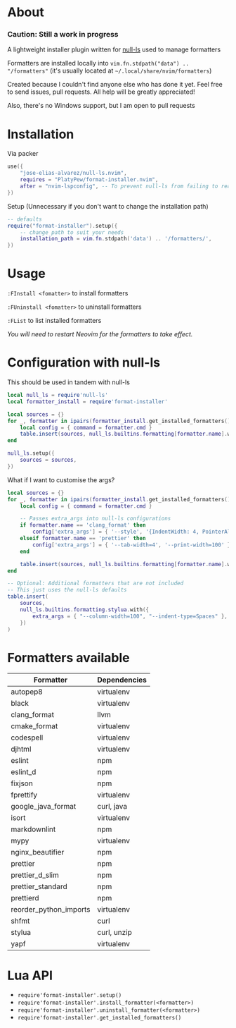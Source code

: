 # About

### Caution: Still a work in progress

A lightweight installer plugin written for [null-ls](https://github.com/jose-elias-alvarez/null-ls.nvim) used to manage formatters

Formatters are installed locally into `vim.fn.stdpath("data") .. "/formatters"` (it's usually located at `~/.local/share/nvim/formatters`)

Created because I couldn't find anyone else who has done it yet. Feel free to send issues, pull requests. All help will be greatly appreciated!

Also, there's no Windows support, but I am open to pull requests

# Installation

Via packer

```lua
use({
    "jose-elias-alvarez/null-ls.nvim",
    requires = "PlatyPew/format-installer.nvim",
    after = "nvim-lspconfig", -- To prevent null-ls from failing to read buffer
})
```

Setup (Unnecessary if you don't want to change the installation path)

```lua
-- defaults
require("format-installer").setup({
    -- change path to suit your needs
    installation_path = vim.fn.stdpath('data') .. '/formatters/',
})
```

# Usage

`:FInstall <fomatter>` to install formatters

`:FUninstall <fomatter>` to uninstall formatters

`:FList` to list installed formatters

_You will need to restart Neovim for the formatters to take effect._

# Configuration with null-ls

This should be used in tandem with null-ls

```lua
local null_ls = require'null-ls'
local formatter_install = require'format-installer'

local sources = {}
for _, formatter in ipairs(formatter_install.get_installed_formatters()) do
    local config = { command = formatter.cmd }
    table.insert(sources, null_ls.builtins.formatting[formatter.name].with(config))
end

null_ls.setup({
    sources = sources,
})
```

What if I want to customise the args?

```lua
local sources = {}
for _, formatter in ipairs(formatter_install.get_installed_formatters()) do
    local config = { command = formatter.cmd }

    -- Passes extra_args into null-ls configurations
    if formatter.name == 'clang_format' then
        config['extra_args'] = { '--style', '{IndentWidth: 4, PointerAlignment: Left, ColumnLimit: 100}' }
    elseif formatter.name == 'prettier' then
        config['extra_args'] = { '--tab-width=4', '--print-width=100' }
    end

    table.insert(sources, null_ls.builtins.formatting[formatter.name].with(config))
end

-- Optional: Additional formatters that are not included
-- This just uses the null-ls defaults
table.insert(
    sources,
    null_ls.builtins.formatting.stylua.with({
        extra_args = { "--column-width=100", "--indent-type=Spaces" },
    })
)
```

# Formatters available

| Formatter              | Dependencies |
| ---------------------- | ------------ |
| autopep8               | virtualenv   |
| black                  | virtualenv   |
| clang_format           | llvm         |
| cmake_format           | virtualenv   |
| codespell              | virtualenv   |
| djhtml                 | virtualenv   |
| eslint                 | npm          |
| eslint_d               | npm          |
| fixjson                | npm          |
| fprettify              | virtualenv   |
| google_java_format     | curl, java   |
| isort                  | virtualenv   |
| markdownlint           | npm          |
| mypy                   | virtualenv   |
| nginx_beautifier       | npm          |
| prettier               | npm          |
| prettier_d_slim        | npm          |
| prettier_standard      | npm          |
| prettierd              | npm          |
| reorder_python_imports | virtualenv   |
| shfmt                  | curl         |
| stylua                 | curl, unzip  |
| yapf                   | virtualenv   |

# Lua API

-   `require'format-installer'.setup()`
-   `require'format-installer'.install_formatter(<formatter>)`
-   `require'format-installer'.uninstall_formatter(<formatter>)`
-   `require'format-installer'.get_installed_formatters()`
